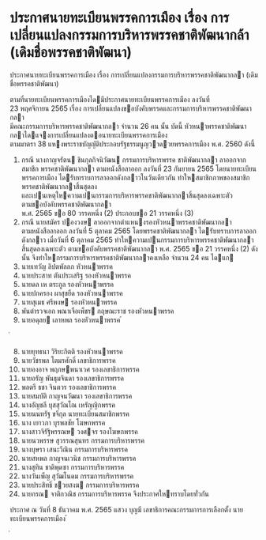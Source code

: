 
# ประกาศนายทะเบียนพรรคการเมือง เรื่อง การเปลี่ยนแปลงกรรมการบริหารพรรคชาติพัฒนากล้า (เดิมชื่อพรรคชาติพัฒนา)
      
      

      
      

ประกาศนายทะเบียนพรรคการเมือง 
เรื่อง   การเปลี่ยนแปลงกรรมการบริหารพรรคชาติพัฒนากลา  (เดิมชื่อพรรคชาติพัฒนา) 
 
 
ตามที่นายทะเบียนพรรคการเมืองไดมีประกาศนายทะเบียนพรรคการเมือง  ลงวันที่   
23  พฤศจิกายน  2565  เรื่อง     การเปลี่ยนแปลงขอบังคับพรรคและกรรมการบริหารพรรคชาติพัฒนากลา   
มีคณะกรรมการบริหารพรรคชาติพัฒนากลา  จํานวน  26  คน  นั้น 
บัดนี้  หัวหนาพรรคชาติพัฒนากลาไดแจงการเปลี่ยนแปลงตอนายทะเบียนพรรคการเมือง   
ตามมาตรา     38  แหงพระราชบัญญัติประกอบรัฐธรรมนูญวาดวยพรรคการเมือง  พ.ศ.   2560  ดังนี้ 
1. กรณี  นางกาญจรัตน  ชินกุลกิจนิวัฒน  กรรมการบริหารพรรค ชาติพัฒนากลา  ลาออกจากสมาชิก 
พรรคชาติพัฒนากลา  ตามหนังสือลาออก  ลงวันที่  23  กันยายน      2565  โดยนายทะเบียนพรรคการเมือง 
ไดรับทราบการลาออกดังกลาวในวันเดียวกัน  ทําใหสมาชิกภาพของสมาชิกพรรคชาติพัฒนากลาสิ้นสุดลง   
และเปนเหตุใหความเปนกรรมการบริหารพรรคชาติพัฒนากลาสิ้นสุดลงเฉพาะตัว  ตามขอบังคับพรรคชาติพัฒนากลา   
พ.ศ.   2565  ขอ     80  วรรคหนึ่ง  (2)  ประกอบขอ  21  วรรคหนึ่ง  (3) 
2. กรณี  นายสมัคร  ปองวงษ  ลาออกจากตําแหนงรองหัวหนาพรรคชาติพัฒนากลา   
ตามหนังสือลาออก  ลงวันที่  5  ตุลาคม     2565  โดยพรรคชาติพัฒนากลา  ไดรับทราบการลาออกดังกลาว 
เมื่อวันที่    6  ตุลาคม     2565  ทําใหความเปนกรรมการบริหารพรรคชาติพัฒนากลาสิ้นสุดลงเฉพาะตัว 
ตามขอบังคับพรรคชาติพัฒนากลา  พ.ศ.  2565  ขอ     21  วรรคหนึ่ง  (2) 
ดังนั้น  จึงทําใหกรรมการบริหารพรรคชาติพัฒนากลาคงเหลือ  จํานวน  24  คน  ไดแก 
1. นายเทวัญ  ลิปตพัลลภ หัวหนาพรรค 
2. นายประสาท  ตันประเสริฐ รองหัวหนาพรรค 
3. นายดล  เห  ตระกูล รองหัวหนาพรรค 
4. นายปกครอง  ผาสุขยืด รองหัวหนาพรรค 
5. นายสุเมธ  ศรีพงษ รองหัวหนาพรรค 
6. พันตํารวจเอก  พณาเจือเพ็ชร  กฤษณะราช รองหัวหนาพรรค 
7. นายอดุลย  เลาหพล รองหัวหนาพรรค 
้
 
่
 

8. นายยุทธนา  วิริยะกิตติ รองหัวหนาพรรค 
9. นายวัชรพล  โตมรศักดิ์ เลขาธิการพรรค 
10. นายองอาจ  พฤกษพนาเวศ รองเลขาธิการพรรค 
11. นายอรัญ  พันธุมจินดา รองเลขาธิการพรรค 
12. พลตรี  ธชา  จินตวร รองเลขาธิการพรรค 
13. นายสมบัติ  กาญจนวัฒนา รองเลขาธิการพรรค 
14. นางอัญชลี  บุสสุวัณโณ เหรัญญิกพรรค 
15. นายนนทรัฐ  ขจีกุล นายทะเบียนสมาชิกพรรค 
16. นาง เยาวภา    บุรพลชัย โฆษกพรรค 
17. นางสาวจิรัฐิพรรณษ  วงศจร รองโฆษกพรรค 
18. นายนวพรรษ  สุวรรณสุนทร กรรมการบริหารพรรค 
19. นางบุษรา  เสนะวีณิน กรรมการบริหารพรรค 
20. นายสหพล  กาญจนเวนิช กรรมการบริหารพรรค 
21. นางสุทิน  ชาติพุดซา กรรมการบริหารพรรค 
22. นางวันเพ็ญ  สุวัฒโนดม กรรมการบริหารพรรค 
23. นายประสิทธิ์  ชวยสงฆ กรรมการบริหารพรรค 
24. นายกรณ  จาติกวณิช กรรมการบริหารพรรค 
จึงประกาศใหทราบโดยทั่วกัน 
 
ประกาศ  ณ  วันที่  8  ธันวาคม  พ.ศ.  2565 
แสวง  บุญมี 
เลขาธิการคณะกรรมการการเลือกตั้ง 
นายทะเบียนพรรคการเมือง 
้
 
่
 